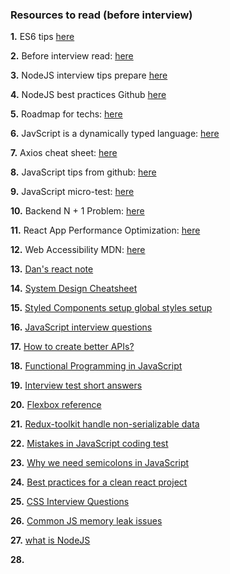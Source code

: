 ### Resources to read (before interview)

<b>1.</b> ES6 tips <a href="https://exploringjs.com/es6/ch_overviews.html" target="_blank">here</a>

<b>2.</b> Before interview read: <a href="https://medium.com/@credosystemz/top-100-javascript-interview-questions-with-answers-145ceee552f0" target="_blank">here</a>

<b>3.</b> NodeJS interview tips prepare <a href="https://mp.weixin.qq.com/s?__biz=MzUxMzcxMzE5Ng==&mid=2247506403&idx=1&sn=19a31f3165165e3a09b963221c1fae16&chksm=f9526ca0ce25e5b6a85f9857cef75fb1298e227376596b0378a947c991feb563bef0d6a2c276&mpshare=1&scene=1&srcid=0208sstxxeu1LBGtIhEYH6Me&sharer_sharetime=1612770971203&sharer_shareid=879ac6966e1b106337c7f3c2a1f196f5&exportkey=AvfwDwus4TeLem%2FZqMg4s%2BI%3D&pass_ticket=TqVA9A6JMH%2F1OVHxhg41r4jjEdKPeyVrWCV0O7cdByWsIK5a%2FYW2Q9TTXdCHsDxO&wx_header=0#rd" target="_blank">here</a>

<b>4.</b> NodeJS best practices Github <a href="https://github.com/goldbergyoni/nodebestpractices" target="_blank">here</a>

<b>5.</b> Roadmap for techs: <a href="https://github.com/kamranahmedse/developer-roadmap" target="_blank">here</a>

<b>6.</b> JavScript is a dynamically typed language: <a href="https://www.geeksforgeeks.org/variables-datatypes-javascript/" target="_blank">here</a>

<b>7.</b> Axios cheat sheet: <a href="https://kapeli.com/cheat_sheets/Axios.docset/Contents/Resources/Documents/index" target="_blank">here</a>

<b>8.</b> JavaScript tips from github: <a href="https://github.com/rohan-paul/Awesome-JavaScript-Interviews" target="_blank">here</a>

<b>9.</b> JavaScript micro-test: <a href="https://github.com/yeungon/In-JavaScript-we-trust" target="_blank">here</a>

<b>10.</b> Backend N + 1 Problem: <a href="https://stackoverflow.com/questions/97197/what-is-the-n1-selects-problem-in-orm-object-relational-mapping" target="_blank">here</a>

<b>11.</b> React App Performance Optimization: <a href="https://www.codementor.io/blog/react-optimization-5wiwjnf9hj" target="_blank">here</a>

<b>12.</b> Web Accessibility MDN: <a href="https://developer.mozilla.org/en-US/docs/Web/Accessibility" target="_blank">here</a>

<b>13.</b> <a href="https://overreacted.io/" target="_blank">Dan's react note</a>

<b>14.</b> <a href="https://gist.github.com/vasanthk/485d1c25737e8e72759f" target="_blank">System Design Cheatsheet</a>

<b>15.</b> <a href="https://styled-components.com/docs/api#createglobalstyle" target="_blank">Styled Components setup global styles setup</a>

<b>16.</b> <a href="https://github.com/sudheerj/javascript-interview-questions#what-is-a-pure-function
" target="_blank">JavaScript interview questions</a>

<b>17.</b> <a href="https://opensource.zalando.com/restful-api-guidelines/#common-headers" target="_blank">How to create better APIs?</a>

<b>18.</b> <a href="https://github.com/getify/Functional-Light-JS" target="_blank">Functional Programming in JavaScript</a>

<b>19.</b> <a href="https://www.fullstack.cafe/interview-questions/javascript" target="_blank">Interview test short answers</a>

<b>20.</b> <a href="https://ishadeed.com/article/flexbox-separator/" target="_blank">Flexbox reference</a>

<b>21.</b> <a href="https://blog.bam.tech/developer-news/the-redux-best-practice-do-not-put-non-serializable-values-in-state-or-actions-explained" target="_blank">Redux-toolkit handle non-serializable data</a>

<b>22.</b> <a href="https://javascript.plainenglish.io/most-common-mistakes-in-javascript-coding-test-for-algorithm-42fa93e592a8" target="_blank">Mistakes in JavaScript coding test</a>

<b>23.</b> <a href="https://www.freecodecamp.org/news/codebyte-why-are-explicit-semicolons-important-in-javascript-49550bea0b82/" target="_blank">Why we need semicolons in JavaScript</a>

<b>24.</b> <a href="https://betterprogramming.pub/21-best-practices-for-a-clean-react-project-df788a682fb" target="_blank">Best practices for a clean react project</a>

<b>25.</b> <a href="https://www.interviewbit.com/css-interview-questions/" target="_blank">CSS Interview Questions</a>

<b>26.</b> <a href="https://blog.logrocket.com/escape-memory-leaks-javascript/">Common JS memory leak issues</a>

<b>27.</b> <a href="https://github.com/learning-zone/nodejs-interview-questions#q-what-is-nodejs" target="_blank">what is NodeJS</a>

<b>28.</b> <a href="" target="_blank"></a>
